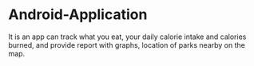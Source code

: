 # Android-Application
It is an app can track what you eat, your daily calorie intake and calories burned, and provide report with graphs, location of parks nearby on the map.

